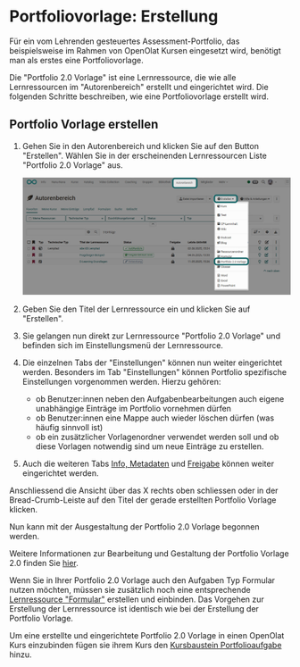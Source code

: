 # Portfoliovorlage: Erstellung

Für ein vom Lehrenden gesteuertes Assessment-Portfolio, das beispielsweise im Rahmen von OpenOlat Kursen eingesetzt wird, benötigt man als erstes eine Portfoliovorlage.

Die "Portfolio 2.0 Vorlage" ist eine Lernressource, die wie alle Lernressourcen im "Autorenbereich" erstellt und eingerichtet wird. Die folgenden Schritte beschreiben, wie eine Portfoliovorlage erstellt wird.

Portfolio Vorlage erstellen  
---  
1. Gehen Sie in den Autorenbereich und klicken Sie auf den Button "Erstellen". Wählen Sie in der erscheinenden Lernressourcen Liste "Portfolio 2.0 Vorlage" aus.

    ![Portfolio Vorlage im Autorenbereich erstellen](assets/Portfolio_Vorlage_erstellen_20.jpg)  
  
2. Geben Sie den Titel der Lernressource ein und klicken Sie auf "Erstellen".

3. Sie gelangen nun direkt zur Lernressource "Portfolio 2.0 Vorlage" und befinden sich im Einstellungsmenü der Lernressource. 
  
4. Die einzelnen Tabs der "Einstellungen" können nun weiter eingerichtet werden. Besonders im Tab "Einstellungen" können Portfolio spezifische Einstellungen vorgenommen werden.
Hierzu gehören:
    
    * ob Benutzer:innen neben den Aufgabenbearbeitungen auch eigene unabhängige Einträge im Portfolio vornehmen dürfen
    * ob Benutzer:innen eine Mappe auch wieder löschen dürfen (was häufig sinnvoll ist)
    * ob ein zusätzlicher Vorlagenordner verwendet werden soll und ob diese Vorlagen notwendig sind um neue Einträge zu erstellen.

6. Auch die weiteren Tabs [Info, Metadaten](../learningresources/Set_up_info_page.de.md) und [Freigabe](../learningresources/Access_configuration.de.md) können weiter eingerichtet werden.  
  
Anschliessend die Ansicht über das X rechts oben schliessen oder in der Bread-Crumb-Leiste auf den Titel der gerade erstellten Portfolio Vorlage klicken.  

Nun kann mit der Ausgestaltung der Portfolio 2.0 Vorlage begonnen werden.  

Weitere Informationen zur Bearbeitung und Gestaltung der Portfolio Vorlage 2.0 finden Sie [hier](Portfolio_template_Administration_and_editing.de.md).  
  
Wenn Sie in Ihrer Portfolio 2.0 Vorlage auch den Aufgaben Typ Formular nutzen möchten, müssen sie zusätzlich noch eine entsprechende [Lernressource "Formular"](../learningresources/Forms_in_the_ePortfolio_template.de.md) erstellen und einbinden. Das Vorgehen zur Erstellung der Lernressource ist identisch wie bei der Erstellung der Portfolio Vorlage.

Um eine erstellte und eingerichtete Portfolio 2.0 Vorlage in einen OpenOlat Kurs einzubinden fügen sie ihrem Kurs den [Kursbaustein Portfolioaufgabe](../learningresources/Course_Element_Portfolio_Task.de.md) hinzu.

